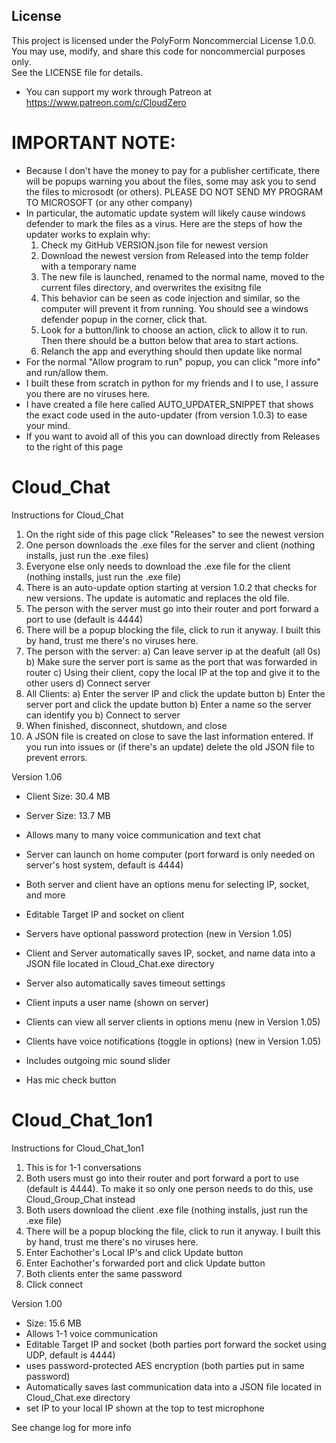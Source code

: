 ## License
This project is licensed under the PolyForm Noncommercial License 1.0.0.  
You may use, modify, and share this code for noncommercial purposes only.  
See the LICENSE file for details.

- You can support my work through Patreon at https://www.patreon.com/c/CloudZero

# IMPORTANT NOTE:
- Because I don't have the money to pay for a publisher certificate, there will be popups warning you about the files, some may ask you to send the files to microsodt (or others). PLEASE DO NOT SEND MY PROGRAM TO MICROSOFT (or any other company)
- In particular, the automatic update system will likely cause windows defender to mark the files as a virus. Here are the steps of how the updater works to explain why:
   1) Check my GitHub VERSION.json file for newest version
   2) Download the newest version from Released into the temp folder with a temporary name
   3) The new file is launched, renamed to the normal name, moved to the current files directory, and overwrites the exisitng file
   4) This behavior can be seen as code injection and similar, so the computer will prevent it from running. You should see a windows defender popup in the corner, click that.
   5) Look for a button/link to choose an action, click to allow it to run. Then there should be a button below that area to start actions.
   6) Relanch the app and everything should then update like normal
- For the normal "Allow program to run" popup, you can click "more info" and run/allow them.
- I built these from scratch in python for my friends and I to use, I assure you there are no viruses here.
- I have created a file here called AUTO_UPDATER_SNIPPET that shows the exact code used in the auto-updater (from version 1.0.3) to ease your mind.
- If you want to avoid all of this you can download directly from Releases to the right of this page

# Cloud_Chat
Instructions for Cloud_Chat

1) On the right side of this page click "Releases" to see the newest version
2) One person downloads the .exe files for the server and client (nothing installs, just run the .exe files)
3) Everyone else only needs to download the .exe file for the client (nothing installs, just run the .exe file)
4) There is an auto-update option starting at version 1.0.2 that checks for new versions. The update is automatic and replaces the old file.
5) The person with the server must go into their router and port forward a port to use (default is 4444)
6) There will be a popup blocking the file, click to run it anyway. I built this by hand, trust me there's no viruses here.
7) The person with the server:
   a) Can leave server ip at the deafult (all 0s)
   b) Make sure the server port is same as the port that was forwarded in router
   c) Using their client, copy the local IP at the top and give it to the other users
   d) Connect server
8) All Clients:
   a) Enter the server IP and click the update button
   b) Enter the server port and click the update button
   b) Enter a name so the server can identify you
   b) Connect to server
9) When finished, disconnect, shutdown, and close
10) A JSON file is created on close to save the last information entered. If you run into issues or (if there's an update) delete the old JSON file to prevent errors.

Version 1.06

- Client Size: 30.4 MB
- Server Size: 13.7 MB


- Allows many to many voice communication and text chat
- Server can launch on home computer (port forward is only needed on server's host system, default is 4444)
- Both server and client have an options menu for selecting IP, socket, and more
- Editable Target IP and socket on client
- Servers have optional password protection (new in Version 1.05)
- Client and Server automatically saves IP, socket, and name data into a JSON file located in Cloud_Chat.exe directory
- Server also automatically saves timeout settings
- Client inputs a user name (shown on server)
- Clients can view all server clients in options menu (new in Version 1.05)
- Clients have voice notifications (toggle in options) (new in Version 1.05)
- Includes outgoing mic sound slider
- Has mic check button

# Cloud_Chat_1on1
Instructions for Cloud_Chat_1on1

1) This is for 1-1 conversations
2) Both users must go into their router and port forward a port to use (default is 4444). To make it so only one person needs to do this, use Cloud_Group_Chat instead
3) Both users download the client .exe file (nothing installs, just run the .exe file)
4) There will be a popup blocking the file, click to run it anyway. I built this by hand, trust me there's no viruses here.
5) Enter Eachother's Local IP's and click Update button
6) Enter Eachother's forwarded port and click Update button
7) Both clients enter the same password
8) Click connect

Version 1.00

- Size: 15.6 MB
- Allows 1-1 voice communication
- Editable Target IP and socket (both parties port forward the socket using UDP, default is 4444)
- uses password-protected AES encryption (both parties put in same password)
- Automatically saves last communication data into a JSON file located in Cloud_Chat.exe directory
- set IP to your local IP shown at the top to test microphone

See change log for more info
